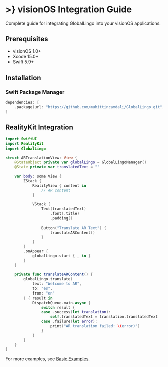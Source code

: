# >} visionOS Integration Guide

Complete guide for integrating GlobalLingo into your visionOS applications.

## Prerequisites

- visionOS 1.0+
- Xcode 15.0+
- Swift 5.9+

## Installation

### Swift Package Manager

```swift
dependencies: [
    .package(url: "https://github.com/muhittincamdali/GlobalLingo.git", from: "2.0.0")
]
```

## RealityKit Integration

```swift
import SwiftUI
import RealityKit
import GlobalLingo

struct ARTranslationView: View {
    @StateObject private var globalLingo = GlobalLingoManager()
    @State private var translatedText = ""
    
    var body: some View {
        ZStack {
            RealityView { content in
                // AR content
            }
            
            VStack {
                Text(translatedText)
                    .font(.title)
                    .padding()
                
                Button("Translate AR Text") {
                    translateARContent()
                }
            }
        }
        .onAppear {
            globalLingo.start { _ in }
        }
    }
    
    private func translateARContent() {
        globalLingo.translate(
            text: "Welcome to AR",
            to: "es",
            from: "en"
        ) { result in
            DispatchQueue.main.async {
                switch result {
                case .success(let translation):
                    self.translatedText = translation.translatedText
                case .failure(let error):
                    print("AR translation failed: \(error)")
                }
            }
        }
    }
}
```

For more examples, see [Basic Examples](../Examples/BasicExamples.md).